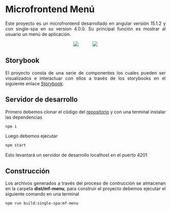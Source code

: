 # Microfrontend Menú

<p style='text-align: justify;'> Este proyecto es un microfrontend desarrollado en angular versión 15.1.2 y con single-spa en su version 4.0.0. Su principal función es mostrar al usuario un menú de aplicación. </p>


<p align="center">
<img src="https://hme-mf-resources.netlify.app/src/assets/hme-mf-resources/images/menu-open.png"/>
<img style="margin-left: 40px" src="https://hme-mf-resources.netlify.app/src/assets/hme-mf-resources/images/menu-close.png"/>
</p>


## Storybook

<p style='text-align: justify;'> El proyecto consta de una serie de componentes los cuales pueden ser visualizados e interactuar con ellos a través de los storybooks en el siguiente enlace <a href="https://storybook-mf-menu.netlify.app">Storybook</a>.</p> 


## Servidor de desarrollo

<p style='text-align: justify;'> Primero debemos clonar el código del <a href="https://github.com/lamatcalderon/mf-menu">repositorio</a> y con una terminal instalar las dependencias</p> 

```sh
npm i
```

<p style='text-align: justify;'> Luego debemos ejecutar</p> 

```sh
npm start
```

<p style='text-align: justify;'> Esto levantará un servidor de desarrollo localhost en el puerto 4201 </p> 


## Construcción

<p style='text-align: justify;'> Los archivos generados a través del proceso de contrucción se almacenan en la carpeta <strong>dist/mf-menu</strong>, para construir el proyecto debemos ejecutar el siguiente comando en una terminal</p> 


```sh
npm run build:single-spa:mf-menu
```